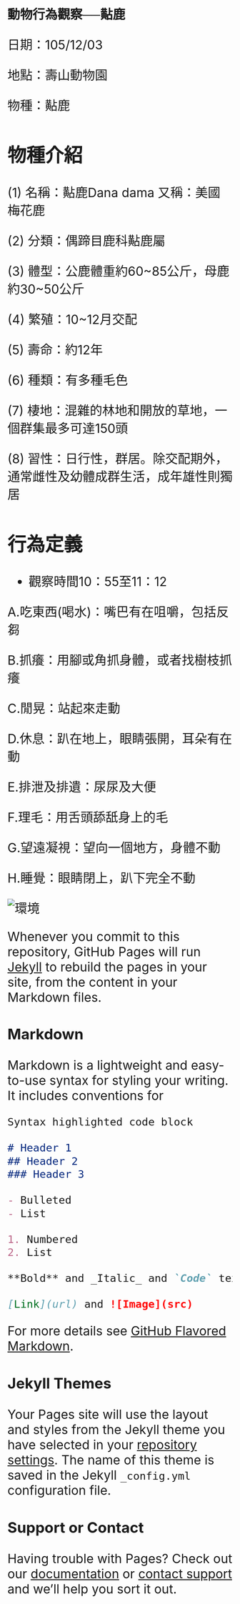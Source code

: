
# 動物行為觀察──黇鹿

<span style="font-size:2em;">

日期：105/12/03

地點：壽山動物園

物種：黇鹿
</span>

## 物種介紹

(1) 名稱：黇鹿Dana dama 又稱：美國梅花鹿

(2) 分類：偶蹄目鹿科黇鹿屬

(3) 體型：公鹿體重約60~85公斤，母鹿約30~50公斤

(4) 繁殖：10~12月交配

(5) 壽命：約12年

(6) 種類：有多種毛色

(7) 棲地：混雜的林地和開放的草地，一個群集最多可達150頭

(8) 習性：日行性，群居。除交配期外，通常雌性及幼體成群生活，成年雄性則獨居

## 行為定義

* 觀察時間10：55至11：12

A.吃東西(喝水)：嘴巴有在咀嚼，包括反芻

B.抓癢：用腳或角抓身體，或者找樹枝抓癢

C.閒晃：站起來走動

D.休息：趴在地上，眼睛張開，耳朵有在動

E.排泄及排遺：尿尿及大便

F.理毛：用舌頭舔舐身上的毛

G.望遠凝視：望向一個地方，身體不動

H.睡覺：眼睛閉上，趴下完全不動



![環境](https://raw.githubusercontent.com/Tzu-ching/Tzu-ching/master/15878264_1182390528548426_1002207565_o.jpg)


Whenever you commit to this repository, GitHub Pages will run [Jekyll](https://jekyllrb.com/) to rebuild the pages in your site, from the content in your Markdown files.

### Markdown

Markdown is a lightweight and easy-to-use syntax for styling your writing. It includes conventions for

```markdown
Syntax highlighted code block

# Header 1
## Header 2
### Header 3

- Bulleted
- List

1. Numbered
2. List

**Bold** and _Italic_ and `Code` text

[Link](url) and ![Image](src)
```

For more details see [GitHub Flavored Markdown](https://guides.github.com/features/mastering-markdown/).

### Jekyll Themes

Your Pages site will use the layout and styles from the Jekyll theme you have selected in your [repository settings](https://github.com/Tzu-ching/Tzu-ching/settings). The name of this theme is saved in the Jekyll `_config.yml` configuration file.

### Support or Contact

Having trouble with Pages? Check out our [documentation](https://help.github.com/categories/github-pages-basics/) or [contact support](https://github.com/contact) and we’ll help you sort it out.
